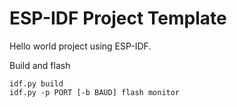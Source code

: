 # ESP-IDF Project Template

Hello world project using ESP-IDF.

Build and flash
```
idf.py build
idf.py -p PORT [-b BAUD] flash monitor
```